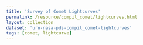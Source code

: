 ```yaml
---
title: 'Survey of Comet Lightcurves'
permalink: /resource/compil_comet/lightcurves.html
layout: collection
dataset: 'urn-nasa-pds-compil_comet-lightcurves'
tags: [comet, lightcurve]
---
```

